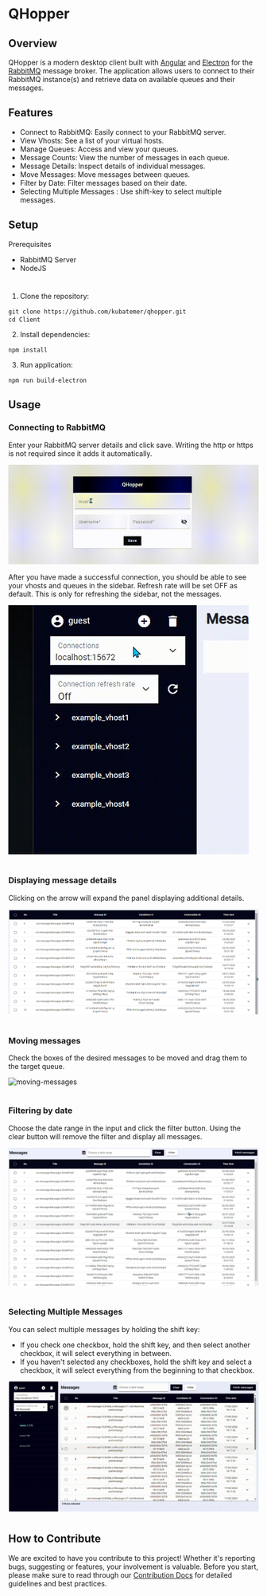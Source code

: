 # QHopper

## Overview
QHopper is a modern desktop client built with [Angular](https://angular.dev/) and [Electron](https://www.electronjs.org/) for the [RabbitMQ](https://www.rabbitmq.com/) message broker. The application allows users to connect to their RabbitMQ instance(s) and retrieve data on available queues and their messages.

## Features
- Connect to RabbitMQ: Easily connect to your RabbitMQ server.
- View Vhosts: See a list of your virtual hosts.
- Manage Queues: Access and view your queues.
- Message Counts: View the number of messages in each queue.
- Message Details: Inspect details of individual messages.
- Move Messages: Move messages between queues.
- Filter by Date: Filter messages based on their date.
- Selecting Multiple Messages : Use shift-key to select multiple messages.  

## Setup
Prerequisites
- RabbitMQ Server
- NodeJS
#
1. Clone the repository:
```
git clone https://github.com/kubatemer/qhopper.git
cd Client
```

2. Install dependencies:
```
npm install
```
3. Run application:
```
npm run build-electron
```
## Usage
### Connecting to RabbitMQ
Enter your RabbitMQ server details and click save. Writing the http or https is not required since it adds it automatically.

![login](docs/login.gif)

After you have made a successful connection, you should be able to see your vhosts and queues in the sidebar. Refresh rate will be set OFF as default. This is only for refreshing the sidebar, not the messages.

![sidebar](docs/sidebar.gif)
#

### Displaying message details
Clicking on the arrow will expand the panel displaying additional details.

![message-details](docs/message-details.gif)
#

### Moving messages
Check the boxes of the desired messages to be moved and drag them to the target queue.

![moving-messages](docs/move-messages.gif)
#

### Filtering by date
Choose the date range in the input and click the filter button. Using the clear button will remove the filter and display all messages.

![date-filter](docs/date-filter.gif)
#

### Selecting Multiple Messages
You can select multiple messages by holding the shift key:

- If you check one checkbox, hold the shift key, and then select another checkbox, it will select everything in between.
- If you haven't selected any checkboxes, hold the shift key and select a checkbox, it will select everything from the beginning to that checkbox.

![shift-select](docs/shift-select.gif)
#

## How to Contribute

We are excited to have you contribute to this project! Whether it's reporting bugs, suggesting or features, your involvement is valuable. Before you start, please make sure to read through our [Contribution Docs](CONTRIBUTING.md) for detailed guidelines and best practices.
